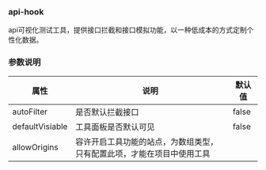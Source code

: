 ### api-hook
api可视化测试工具，提供接口拦截和接口模拟功能，以一种低成本的方式定制个性化数据。

### 参数说明
|属性|说明|默认值|
| ------------- | ------------- |------------- |
|autoFilter |是否默认拦截接口 | false|
|defaultVisiable |工具面板是否默认可见 |false |
|allowOrigins |容许开启工具功能的站点，为数组类型，只有配置此项，才能在项目中使用工具 | |
